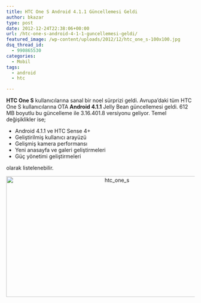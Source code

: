 ```yaml
---
title: HTC One S Android 4.1.1 Güncellemesi Geldi
author: bkazar
type: post
date: 2012-12-24T22:38:06+00:00
url: /htc-one-s-android-4-1-1-guncellemesi-geldi/
featured_image: /wp-content/uploads/2012/12/htc_one_s-100x100.jpg
dsq_thread_id:
  - 990865530
categories:
  - Mobil
tags:
  - android
  - htc

---
```

**HTC One S** kullanıcılarına sanal bir noel sürprizi geldi. Avrupa’daki tüm HTC One S kullanıcılarına OTA **Android 4.1.1** Jelly Bean güncellemesi geldi. 612 MB boyutlu bu güncelleme ile 3.16.401.8 versiyonu geliyor. Temel değişiklikler ise;

  * Android 4.1.1 ve HTC Sense 4+
  * Geliştirilmiş kullanıcı arayüzü
  * Gelişmiş kamera performansı
  * Yeni anasayfa ve galeri geliştirmeleri
  * Güç yönetimi geliştirmeleri

olarak listelenebilir.

<p style="text-align: center;">
  <img class="aligncenter  wp-image-10145" alt="htc_one_s" src="https://www.murekkep.org/wp-content/uploads/2012/12/htc_one_s.jpg" width="576" height="324" srcset="https://www.murekkep.org/wp-content/uploads/2012/12/htc_one_s.jpg 1200w, https://www.murekkep.org/wp-content/uploads/2012/12/htc_one_s-400x225.jpg 400w, https://www.murekkep.org/wp-content/uploads/2012/12/htc_one_s-50x28.jpg 50w, https://www.murekkep.org/wp-content/uploads/2012/12/htc_one_s-125x70.jpg 125w, https://www.murekkep.org/wp-content/uploads/2012/12/htc_one_s-300x168.jpg 300w, https://www.murekkep.org/wp-content/uploads/2012/12/htc_one_s-542x305.jpg 542w" sizes="(max-width: 576px) 100vw, 576px" />
</p>